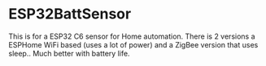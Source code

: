 # ESP32BattSensor
This is for a ESP32 C6 sensor for Home automation. There is 2 versions a ESPHome WiFi based (uses a lot of power) and a ZigBee version that uses sleep.. Much better with battery life.
